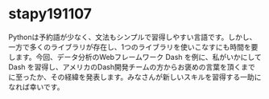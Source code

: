 # stapy191107

Pythonは予約語が少なく、文法もシンプルで習得しやすい言語です。しかし、一方で多くのライブラリが存在し、1つのライブラリを使いこなすにも時間を要します。今回、データ分析のWebフレームワーク Dash を例に、私がいかにして Dash を習得し、アメリカのDash開発チームの方からお褒めの言葉を頂くまでに至ったか、その経緯を発表します。みなさんが新しいスキルを習得する一助になれば幸いです。
